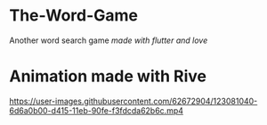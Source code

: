 # The-Word-Game
Another word search game *made with flutter and love*








# Animation made with Rive

https://user-images.githubusercontent.com/62672904/123081040-6d6a0b00-d415-11eb-90fe-f3fdcda62b6c.mp4

